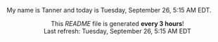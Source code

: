 My name is Tanner and today is Tuesday, September 26, 5:15 AM EDT.

<p align="center">This <i>README</i> file is generated <b>every 3 hours</b>!</br>Last refresh: Tuesday, September 26, 5:15 AM EDT<br /></p>
